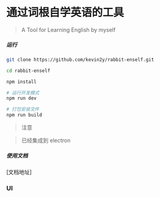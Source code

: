 # 通过词根自学英语的工具

>A Tool for Learning English  by myself 


##### 运行

``` bash
git clone https://github.com/kevin2y/rabbit-enself.git

cd rabbit-enself

npm install

# 运行开发模式
npm run dev

# 打包安装文件 
npm run build

```
>注意 



> 已经集成到 electron  

##### 使用文档

[文档地址]


### UI



